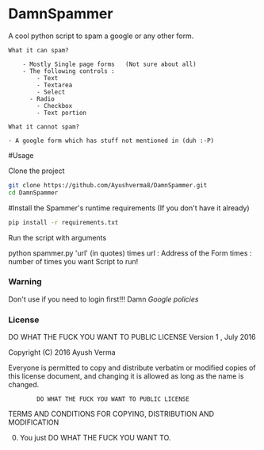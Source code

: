 # DamnSpammer

A cool python script to spam a google or any other form.

	What it can spam?	

		- Mostly Single page forms   (Not sure about all)
	 	- The following controls :
			- Text
			- Textarea
			- Select
		  - Radio
			- Checkbox
			- Text portion

	What it cannot spam?

	- A google form which has stuff not mentioned in (duh :-P)


#Usage

Clone the project
```sh
git clone https://github.com/Ayushverma8/DamnSpammer.git
cd DamnSpammer
```
#Install the Spammer's runtime requirements (If you don't have it already)
```sh
pip install -r requirements.txt
```
Run the script with arguments

python spammer.py 'url' (in quotes) times
url : Address of the Form 
times : number of times you want Script to run!
 
### Warning
 Don't use if you need to login first!!! Damn *Google policies*
 
### License
 DO WHAT THE FUCK YOU WANT TO PUBLIC LICENSE
                    Version 1 , July 2016

 Copyright (C) 2016 Ayush Verma 

 Everyone is permitted to copy and distribute verbatim or modified
 copies of this license document, and changing it is allowed as long
 as the name is changed.

            DO WHAT THE FUCK YOU WANT TO PUBLIC LICENSE
   TERMS AND CONDITIONS FOR COPYING, DISTRIBUTION AND MODIFICATION

  0. You just DO WHAT THE FUCK YOU WANT TO.

